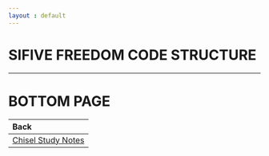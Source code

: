 ```yaml
---
layout : default
---
```


# SIFIVE FREEDOM CODE STRUCTURE

* * *

# BOTTOM PAGE

| Back |
| :--- |
| [Chisel Study Notes](./chisel.md) |

